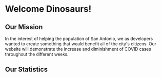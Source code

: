# Welcome Dinosaurs!

## Our Mission

In the interest of helping the population of San Antonio, we as
developers wanted to create something that would benefit all of the city's citizens.
Our website will demonstrate the increase and diminishment of COVID cases throughout the different weeks.

## Our Statistics



